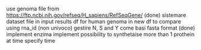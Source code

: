 use genoma file from https://ftp.ncbi.nih.gov/refseq/H_sapiens/RefSeqGene/ (done)
sistemare dataset file in input
results df for human genoma in new df to compare using rna_id (non univoco)
gestire N, S and Y come basi
fasta format (done)
implement enzima
implement possibility to synthetaise more than 1 prothein at time
specify time 